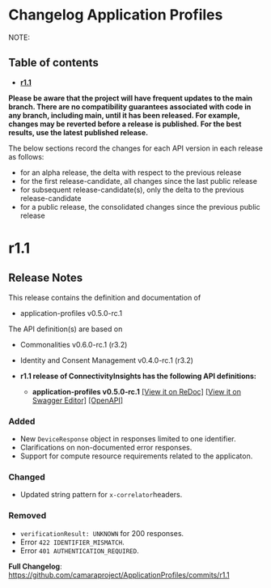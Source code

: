 # Changelog Application Profiles

NOTE:

## Table of contents

- **[r1.1](#r11)**

**Please be aware that the project will have frequent updates to the main branch. There are no compatibility guarantees associated with code in any branch, including main, until it has been released. For example, changes may be reverted before a release is published. For the best results, use the latest published release.**

The below sections record the changes for each API version in each release as follows:

* for an alpha release, the delta with respect to the previous release
* for the first release-candidate, all changes since the last public release
* for subsequent release-candidate(s), only the delta to the previous release-candidate
* for a public release, the consolidated changes since the previous public release

# r1.1
## Release Notes

This release contains the definition and documentation of
* application-profiles v0.5.0-rc.1

The API definition(s) are based on
* Commonalities v0.6.0-rc.1 (r3.2)
* Identity and Consent Management v0.4.0-rc.1 (r3.2)

*  **r1.1 release of ConnectivityInsights has the following API definitions:**

    *  **application-profiles v0.5.0-rc.1**
    [[View it on ReDoc]](https://redocly.github.io/redoc/?url=https://raw.githubusercontent.com/camaraproject/ApplicationProfiles/r1.1/code/API_definitions/application-profiles.yaml&nocors)
    [[View it on Swagger Editor]](https://camaraproject.github.io/swagger-ui/?url=https://raw.githubusercontent.com/camaraproject/ApplicationProfiles/r1.1/code/API_definitions/application-profiles.yaml)
    [[OpenAPI]](https://raw.githubusercontent.com/camaraproject/ApplicationProfiles/r1.1/code/API_definitions/application-profiles.yaml)


### Added

* New `DeviceResponse` object in responses limited to one identifier.
* Clarifications on non-documented error responses.
* Support for compute resource requirements related to the applicaton.

### Changed

* Updated string pattern for `x-correlator`headers.

### Removed

* `verificationResult: UNKNOWN` for 200 responses.
* Error `422 IDENTIFIER_MISMATCH`.
* Error `401 AUTHENTICATION_REQUIRED`.

**Full Changelog**: https://github.com/camaraproject/ApplicationProfiles/commits/r1.1
